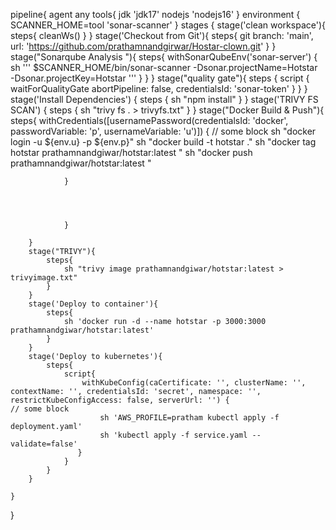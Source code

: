 

pipeline{
    agent any
    tools{
        jdk 'jdk17'
        nodejs 'nodejs16'
    }
    environment {
        SCANNER_HOME=tool 'sonar-scanner'
    }
    stages {
        stage('clean workspace'){
            steps{
                cleanWs()
            }
        }
        stage('Checkout from Git'){
            steps{
                git branch: 'main', url: 'https://github.com/prathamnandgirwar/Hostar-clown.git'
            }
        }
        stage("Sonarqube Analysis "){
            steps{
                withSonarQubeEnv('sonar-server') {
                    sh ''' $SCANNER_HOME/bin/sonar-scanner -Dsonar.projectName=Hotstar \
                    -Dsonar.projectKey=Hotstar '''
                }
            }
        }
        stage("quality gate"){
           steps {
                script {
                    waitForQualityGate abortPipeline: false, credentialsId: 'sonar-token' 
                }
            } 
        }
        stage('Install Dependencies') {
            steps {
                sh "npm install"
            }
        }
         stage('TRIVY FS SCAN') {
            steps {
                sh "trivy fs . > trivyfs.txt"
            }
        }
        stage("Docker Build & Push"){
            steps{
                withCredentials([usernamePassword(credentialsId: 'docker', passwordVariable: 'p', usernameVariable: 'u')]) {
    // some block
                    sh "docker login -u ${env.u} -p ${env.p}"
                       sh "docker build -t hotstar ."
                       sh "docker tag hotstar prathamnandgiwar/hotstar:latest "
                       sh "docker push prathamnandgiwar/hotstar:latest "
                    
                }
                 
                       
                   
                    
                }
            
        }
        stage("TRIVY"){
            steps{
                sh "trivy image prathamnandgiwar/hotstar:latest > trivyimage.txt" 
            }
        }
        stage('Deploy to container'){
            steps{
                sh 'docker run -d --name hotstar -p 3000:3000 prathamnandgiwar/hotstar:latest'
            }
        }
        stage('Deploy to kubernetes'){
            steps{
                script{
                    withKubeConfig(caCertificate: '', clusterName: '', contextName: '', credentialsId: 'secret', namespace: '', restrictKubeConfigAccess: false, serverUrl: '') {
    // some block
                        sh 'AWS_PROFILE=pratham kubectl apply -f deployment.yaml'
                        sh 'kubectl apply -f service.yaml --validate=false'
                   }
                }
            }
        }
       
    }
}





